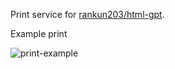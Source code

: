 Print service for [rankun203/html-gpt](https://github.com/rankun203/html-gpt).

Example print

![print-example](https://github.com/rankun203/html-gpt-print/assets/2988555/407c1228-afa1-4707-8b7d-fcc3f9413750)
